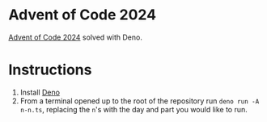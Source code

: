 # Advent of Code 2024

[Advent of Code 2024](https://adventofcode.com/2024) solved with Deno.

# Instructions

1. Install [Deno](https://deno.com/)
2. From a terminal opened up to the root of the repository run
   `deno run -A n-n.ts`, replacing the `n`'s with the day and part you would
   like to run.
